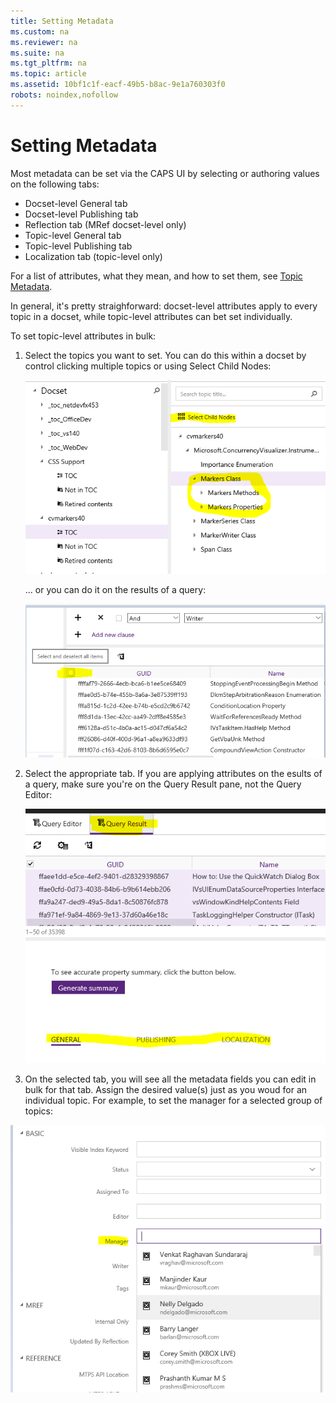 ```yaml
---
title: Setting Metadata
ms.custom: na
ms.reviewer: na
ms.suite: na
ms.tgt_pltfrm: na
ms.topic: article
ms.assetid: 10bf1c1f-eacf-49b5-b8ac-9e1a760303f0
robots: noindex,nofollow
---
```

# Setting Metadata
Most metadata can be set via the CAPS UI by selecting or authoring values on the following tabs:

* Docset-level General tab
* Docset-level Publishing tab
* Reflection tab (MRef docset-level only)
* Topic-level General tab
* Topic-level Publishing tab
* Localization tab (topic-level only)

For a list of attributes, what they mean, and how to set them, see [Topic Metadata](https://sandboxmsdnstage.redmond.corp.microsoft.com/en-us/library/dn942344.aspx).

In general, it's pretty straighforward: docset-level attributes apply to every topic in a docset, while topic-level attributes can bet set individually.

To set topic-level attributes in bulk:
1. Select the topics you want to set. You can do this within a docset by control clicking multiple topics or using Select Child Nodes:

	![enter image description here](../Image/Select-Child-Nodes.PNG)

	... or you can do it on the results of a query:

	![enter image description here](../Image/Select-All-Query-results.PNG)

2. Select the appropriate tab. If you are applying attributes on the esults of a query, make sure you're on the Query Result pane, not the Query Editor:

	![enter image description here](../Image/Select-tab.PNG)

3. On the selected tab, you will see all the metadata fields you can edit in bulk for that tab. Assign the desired value(s) just as you woud for an individual topic. For example, to set the manager for a selected group of topics:

![enter image description here](../Image/Set-manager.PNG)